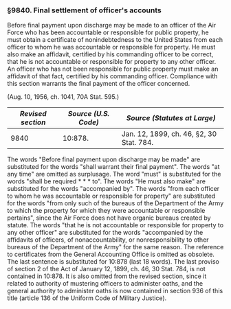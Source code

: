 ### §9840. Final settlement of officer's accounts ###

Before final payment upon discharge may be made to an officer of the Air Force who has been accountable or responsible for public property, he must obtain a certificate of nonindebtedness to the United States from each officer to whom he was accountable or responsible for property. He must also make an affidavit, certified by his commanding officer to be correct, that he is not accountable or responsible for property to any other officer. An officer who has not been responsible for public property must make an affidavit of that fact, certified by his commanding officer. Compliance with this section warrants the final payment of the officer concerned.

(Aug. 10, 1956, ch. 1041, 70A Stat. 595.)

|*Revised section*|*Source (U.S. Code)*|      *Source (Statutes at Large)*      |
|-----------------|--------------------|----------------------------------------|
|      9840       |      10:878.       |Jan. 12, 1899, ch. 46, §2, 30 Stat. 784.|

The words "Before final payment upon discharge may be made" are substituted for the words "shall warrant their final payment". The words "at any time" are omitted as surplusage. The word "must" is substituted for the words "shall be required \* \* \* to". The words "He must also make" are substituted for the words "accompanied by". The words "from each officer to whom he was accountable or responsible for property" are substituted for the words "from only such of the bureaus of the Department of the Army to which the property for which they were accountable or responsible pertains", since the Air Force does not have organic bureaus created by statute. The words "that he is not accountable or responsible for property to any other officer" are substituted for the words "accompanied by the affidavits of officers, of nonaccountability, or nonresponsibility to other bureaus of the Department of the Army" for the same reason. The reference to certificates from the General Accounting Office is omitted as obsolete. The last sentence is substituted for 10:878 (last 18 words). The last proviso of section 2 of the Act of January 12, 1899, ch. 46, 30 Stat. 784, is not contained in 10:878. It is also omitted from the revised section, since it related to authority of mustering officers to administer oaths, and the general authority to administer oaths is now contained in section 936 of this title (article 136 of the Uniform Code of Military Justice).